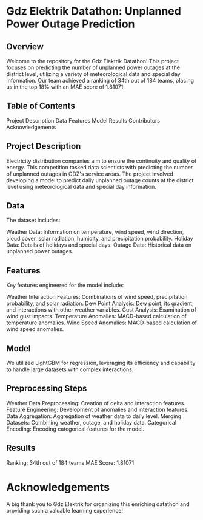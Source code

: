# Gdz Elektrik Datathon: Unplanned Power Outage Prediction
## Overview
Welcome to the repository for the Gdz Elektrik Datathon! This project focuses on predicting the number of unplanned power outages at the district level, utilizing a variety of meteorological data and special day information. Our team achieved a ranking of 34th out of 184 teams, placing us in the top 18% with an MAE score of 1.81071.

## Table of Contents
  Project Description
  Data
  Features
  Model
  Results
  Contributors
  Acknowledgements
  
## Project Description

Electricity distribution companies aim to ensure the continuity and quality of energy. This competition tasked data scientists with predicting the number of unplanned outages in GDZ's service areas. The project involved developing a model to predict daily unplanned outage counts at the district level using meteorological data and special day information.

## Data

The dataset includes:

Weather Data: Information on temperature, wind speed, wind direction, cloud cover, solar radiation, humidity, and precipitation probability.
Holiday Data: Details of holidays and special days.
Outage Data: Historical data on unplanned power outages.

## Features

Key features engineered for the model include:

Weather Interaction Features: Combinations of wind speed, precipitation probability, and solar radiation.
Dew Point Analysis: Dew point, its gradient, and interactions with other weather variables.
Gust Analysis: Examination of wind gust impacts.
Temperature Anomalies: MACD-based calculation of temperature anomalies.
Wind Speed Anomalies: MACD-based calculation of wind speed anomalies.

## Model

We utilized LightGBM for regression, leveraging its efficiency and capability to handle large datasets with complex interactions.

## Preprocessing Steps

Weather Data Preprocessing: Creation of delta and interaction features.
Feature Engineering: Development of anomalies and interaction features.
Data Aggregation: Aggregation of weather data to daily level.
Merging Datasets: Combining weather, outage, and holiday data.
Categorical Encoding: Encoding categorical features for the model.

## Results

Ranking: 34th out of 184 teams
MAE Score: 1.81071

# Acknowledgements

A big thank you to Gdz Elektrik for organizing this enriching datathon and providing such a valuable learning experience!
